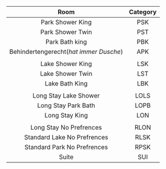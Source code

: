 |Room|Category|
|:--:|:--:|
|Park Shower King|PSK|
|Park Shower Twin|PST|
|Park Bath king|PBK|
|Behindertengerecht(*hat immer Dusche*)|APK|
|||
|Lake Shower King|LSK|
|Lake Shower Twin|LST|
|Lake Bath King|LBK|
|||
|Long Stay Lake Shower|LOLS|
|Long Stay Park Bath|LOPB|
|Long Stay King|LON|
|||
|Long Stay No Prefrences|RLON|
|Standard Lake No Prefrences|RLSK|
|Standard Park No Prefrences|RPSK|
|Suite|SUI|
